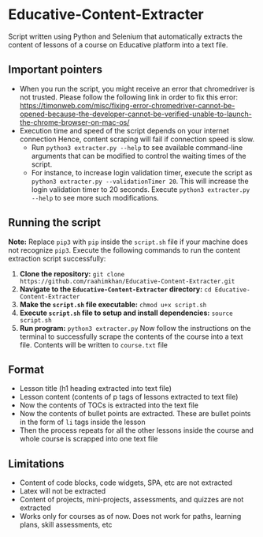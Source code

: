 # Educative-Content-Extracter
Script written using Python and Selenium that automatically extracts the content of lessons of a course on Educative platform into a text file.

## Important pointers
* When you run the script, you might receive an error that chromedriver is not trusted. Please follow the following link in order to fix this error: https://timonweb.com/misc/fixing-error-chromedriver-cannot-be-opened-because-the-developer-cannot-be-verified-unable-to-launch-the-chrome-browser-on-mac-os/
* Execution time and speed of the script depends on your internet connection Hence, content scraping will fail if connection speed is slow.
  * Run `python3 extracter.py --help` to see available command-line arguments that can be modified to control the waiting times of the script.
  * For instance, to increase login validation timer, execute the script as `python3 extracter.py --validationTimer 20`. This will increase the login validation timer to 20 seconds. Execute `python3 extracter.py --help` to see more such modifications.

## Running the script
**Note:** Replace `pip3` with `pip` inside the `script.sh` file if your machine does not recognize `pip3`.
Execute the following commands to run the content extraction script successfully:
1) **Clone the repository:** `git clone https://github.com/raahimkhan/Educative-Content-Extracter.git`
2) **Navigate to the `Educative-Content-Extracter` directory:** `cd Educative-Content-Extracter`
3) **Make the `script.sh` file executable:** `chmod u+x script.sh`
4) **Execute `script.sh` file to setup and install dependencies:** `source script.sh`
5) **Run program:** `python3 extracter.py`
Now follow the instructions on the terminal to successfully scrape the contents of the course into a text file. Contents will be written to `course.txt` file

## Format
* Lesson title (h1 heading extracted into text file)
* Lesson content (contents of p tags of lessons extracted to text file)
* Now the contents of TOCs is extracted into the text file
* Now the contents of bullet points are extracted. These are bullet points in the form of `li` tags inside the lesson
* Then the process repeats for all the other lessons inside the course and whole course is scrapped into one text file

## Limitations
* Content of code blocks, code widgets, SPA, etc are not extracted
* Latex will not be extracted
* Content of projects, mini-projects, assessments, and quizzes are not extracted
* Works only for courses as of now. Does not work for paths, learning plans, skill assessments, etc
